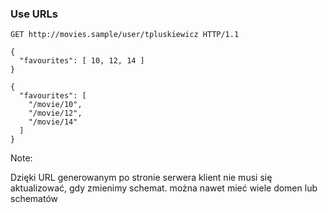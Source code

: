 ### Use URLs

``` HTTP
GET http://movies.sample/user/tpluskiewicz HTTP/1.1

{
  "favourites": [ 10, 12, 14 ]
}
```

<pre class="fragment"><code class="json">{
  "favourites": [
    "/movie/10",
    "/movie/12",
    "/movie/14"
  ]
}</code></pre>

Note:

Dzięki URL generowanym po stronie serwera klient nie musi się aktualizować, gdy zmienimy schemat. można nawet mieć wiele
domen lub schematów
